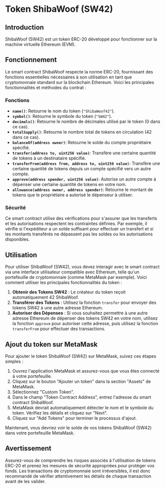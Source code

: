 # Token ShibaWoof (SW42)

## Introduction

ShibaWoof (SW42) est un token ERC-20 développé pour fonctionner sur la machine virtuelle Ethereum (EVM).

## Fonctionnement

Le smart contract ShibaWoof respecte la norme ERC-20, fournissant des fonctions essentielles nécessaires à son utilisation en tant que cryptomonnaie standard sur la blockchain Ethereum. Voici les principales fonctionnalités et méthodes du contrat :

### Fonctions

- **`name()`**: Retourne le nom du token (`"ShibaWoof42"`).
- **`symbol()`**: Retourne le symbole du token (`"SW42"`).
- **`decimals()`**: Retourne le nombre de décimales utilisé par le token (0 dans ce cas).
- **`totalSupply()`**: Retourne le nombre total de tokens en circulation (42 dans ce cas).
- **`balanceOf(address owner)`**: Retourne le solde du compte propriétaire spécifié.
- **`transfer(address to, uint256 value)`**: Transfère une certaine quantité de tokens à un destinataire spécifié.
- **`transferFrom(address from, address to, uint256 value)`**: Transfère une certaine quantité de tokens depuis un compte spécifié vers un autre compte.
- **`approve(address spender, uint256 value)`**: Autorise un autre compte à dépenser une certaine quantité de tokens en votre nom.
- **`allowance(address owner, address spender)`**: Retourne le montant de tokens que le propriétaire a autorisé le dépenseur à utiliser.

### Sécurité

Ce smart contract utilise des vérifications pour s'assurer que les transferts et les autorisations respectent les contraintes définies. Par exemple, il vérifie si l'expéditeur a un solde suffisant pour effectuer un transfert et si les montants transférés ne dépassent pas les soldes ou les autorisations disponibles.

## Utilisation

Pour utiliser ShibaWoof (SW42), vous devez interagir avec le smart contract via une interface utilisateur compatible avec Ethereum, telle qu'un portefeuille de cryptomonnaie (comme MetaMask par exemple). Voici comment utiliser les principales fonctionnalités du token :

1. **Obtenir des Tokens SW42** : Le créateur du token reçoit automatiquement 42 ShibaWoof.
2. **Transférer des Tokens** : Utilisez la fonction `transfer` pour envoyer des tokens SW42 à une autre adresse Ethereum.
3. **Autoriser des Dépenses** : Si vous souhaitez permettre à une autre adresse Ethereum de dépenser des tokens SW42 en votre nom, utilisez la fonction `approve` pour autoriser cette adresse, puis utilisez la fonction `transferFrom` pour effectuer des transactions.

## Ajout du token sur MetaMask

Pour ajouter le token ShibaWoof (SW42) sur MetaMask, suivez ces étapes simples :

1. Ouvrez l'application MetaMask et assurez-vous que vous êtes connecté à votre portefeuille.
2. Cliquez sur le bouton "Ajouter un token" dans la section "Assets" de MetaMask.
3. Sélectionnez "Custom Token".
4. Dans le champ "Token Contract Address", entrez l'adresse du smart contract ShibaWoof.
5. MetaMask devrait automatiquement détecter le nom et le symbole du token. Vérifiez les détails et cliquez sur "Next".
6. Cliquez sur "Add Tokens" pour terminer le processus d'ajout.

Maintenant, vous devriez voir le solde de vos tokens ShibaWoof (SW42) dans votre portefeuille MetaMask.

## Avertissement

Assurez-vous de comprendre les risques associés à l'utilisation de tokens ERC-20 et prenez les mesures de sécurité appropriées pour protéger vos fonds. Les transactions de cryptomonnaie sont irréversibles, il est donc recommandé de vérifier attentivement les détails de chaque transaction avant de les valider.